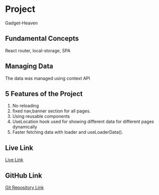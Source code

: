 # Project
Gadget-Heaven
## Fundamental Concepts
React router, local-storage, SPA
## Managing Data
The data was managed using context API
## 5 Features of the Project
1. No reloading
2. fixed nav,banner section for all pages.
3. Using reusable components
4. UseLocation hook used for showing different data for different pages dynamically
5. Faster fetching data with loader and useLoaderData().
## Live Link
[Live Link](https://gadget-heaven2.surge.sh/)
## GitHub Link
[Git Repository Link](https://github.com/programming-hero-web-course2/b10a8-gadget-heaven-zohir26)